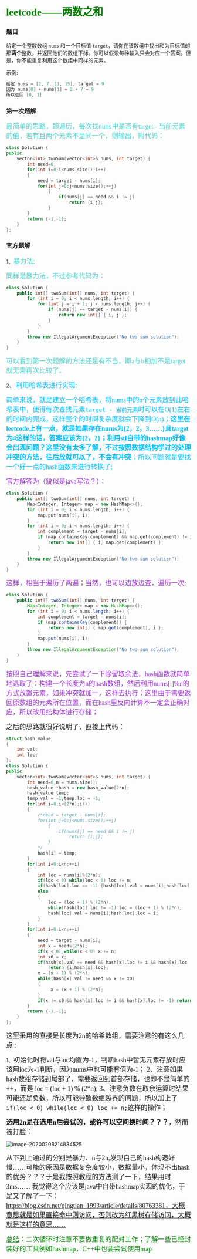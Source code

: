 # <font color=green face="楷体">			leetcode——两数之和</font>

### <font face="楷体">题目</font>

<font face="楷体">给定一个整数数组 `nums` 和一个目标值 `target`，请你在该数组中找出和为目标值的那**两个**整数，并返回他们的数组下标。你可以假设每种输入只会对应一个答案。但是，你不能重复利用这个数组中同样的元素。</font>

示例:

```c++
给定 nums = [2, 7, 11, 15], target = 9
因为 nums[0] + nums[1] = 2 + 7 = 9
所以返回 [0, 1]
```





### <font face="楷体">第一次题解</font>

<font size=4 color=#48d1cc  face="楷体">最简单的思路，即遍历，每次找`nums`中是否有target - 当前元素的值，若有且两个元素不是同一个，则输出，附代码：</font>

```c++
class Solution {
public:
    vector<int> twoSum(vector<int>& nums, int target) {
        int need=0;
        for(int i=0;i<nums.size();i++)
        {
            need = target - nums[i];
            for(int j=0;j<nums.size();++j)
                {
                    if(nums[j] == need && i != j)
                        return {i,j};
                }
        }
        return {-1,-1};
    }
};
```





### <font face="楷体">官方题解</font>

1、<font size=4 color=#48d1cc  face="楷体">暴力法:</font>

<font size=4 color=#48d1cc  face="楷体">	同样是暴力法，不过参考代码为：</font>

```c++
class Solution {
    public int[] twoSum(int[] nums, int target) {
        for (int i = 0; i < nums.length; i++) {
            for (int j = i + 1; j < nums.length; j++) {
                if (nums[j] == target - nums[i]) {
                    return new int[] { i, j };
                }
            }
        }
        throw new IllegalArgumentException("No two sum solution");
    }
}

```

​	<font size=4 color=#48d1cc  face="楷体">可以看到第一次题解的方法还是有不当，即a与b相加不是target就无需再次比较了。</font>

2、 <font size=4 color=#00bfff  face="楷体">利用哈希表进行实现:</font>

<font size=4 color=#00bfff  face="楷体">简单来说，就是建立一个哈希表，将nums中的n个元素放到此哈希表中，使得每次查找元素`target - 当前元素`时可以在O(1)左右的时间内完成，这样整个的时间复杂度就会下降到O(n)；**这里在leetcode上有一点，就是如果存在nums为{2，2，3……}且target为4这样的话，答案应该为{2，2}；利用stl自带的hashmap好像会出现问题？这里没有太多了解，不过按照数据结构学过的处理冲突的方法，往后放就可以了，不会有冲突**；所以问题就是要找一个好一点的hash函数来进行转换了;</font>

<font size=4 color=#9932cc face="楷体">官方解答为（貌似是java写法？）：</font>

```c++
class Solution {
    public int[] twoSum(int[] nums, int target) {
        Map<Integer, Integer> map = new HashMap<>();
        for (int i = 0; i < nums.length; i++) {
            map.put(nums[i], i);
        }
        for (int i = 0; i < nums.length; i++) {
            int complement = target - nums[i];
            if (map.containsKey(complement) && map.get(complement) != i) {
                return new int[] { i, map.get(complement) };
            }
        }
        throw new IllegalArgumentException("No two sum solution");
    }
}
```

<font size=4 color=#9932cc face="楷体">	这样，相当于遍历了两遍；当然，也可以边放边查，遍历一次:</font>

```java
class Solution {
    public int[] twoSum(int[] nums, int target) {
        Map<Integer, Integer> map = new HashMap<>();
        for (int i = 0; i < nums.length; i++) {
            int complement = target - nums[i];
            if (map.containsKey(complement)) {
                return new int[] { map.get(complement), i };
            }
            map.put(nums[i], i);
        }
        throw new IllegalArgumentException("No two sum solution");
    }
}
```

<font size=4 color=#9932cc face="楷体">	按照自己理解来说，先尝试了一下除留取余法，hash函数就简单地选取了：构建一个长度为n的hash数组，然后利用nums[i]%n的方式放置元素，如果冲突就加一，这样去执行；这里由于需要返回原数组的元素所在位置，而在hash里反向计算不一定会正确对应，所以改用结构体进行存储；</font>

<font size=4  face="楷体">	之后的思路就很好说明了，直接上代码：</font>

```c++
struct hash_value
{
    int val;
    int loc;
};
class Solution {
public:
    vector<int> twoSum(vector<int>& nums, int target) {
        int need=0,n = nums.size();
        hash_value *hash = new hash_value[2*n];
        hash_value temp;
        temp.val = -1;temp.loc = -1;
        for(int i=0;i<(2*n);i++)
        {
            /*need = target - nums[i];
            for(int j=0;j<nums.size();++j)
                {
                    if(nums[j] == need && i != j)
                        return {i,j};
                }
            */
            hash[i] = temp;
        }
        for(int i=0;i<n;++i)
        {
            int loc = nums[i]%(2*n);
            if(loc < 0) while(loc < 0) loc += n;
            if(hash[loc].loc == -1) {hash[loc].val = nums[i];hash[loc].loc = i;}
            else 
            {
                loc = (loc + 1) % (2*n);
                while(hash[loc].loc != -1) loc = (loc + 1) % (2*n);
                hash[loc].val = nums[i];hash[loc].loc = i;
            }
        }
        for(int i=0;i<n;++i)
        {
            need = target - nums[i];
            int x = need%(2*n);
            if(x < 0) while(x < 0) x += n;
            int x0 = x;
            if(hash[x].val == need && hash[x].loc != i && hash[x].loc != -1)
                return {i,hash[x].loc};
            x = (x + 1) % (2*n);
            while(hash[x].val != need && x != x0) 
            {
                 x = (x + 1) % (2*n);
            }
            if(x != x0 && hash[x].loc != i && hash[x].loc != -1) return {i,hash[x].loc}; 
        }
        return {-1,-1};
    }
};
```

<font size=4 face="楷体">这里采用的直接是长度为2n的哈希数组，需要注意的有这么几点</font>：

1、<font size=4 face="楷体">初始化时将val与loc均置为-1，判断hash中暂无元素存放时应该用loc为-1判断，因为nums中也可能有值为-1；
2、注意如果hash数组存储到尾部了，需要返回到首部存储，也即不是简单的++，而是 loc = (loc + 1) % (2*n);
3、注意负数在取余运算时结果可能还是负数，所以可能导致数组越界的问题，所以加上了`if(loc < 0) while(loc < 0) loc += n;`这样的操作；</font>

<font face="楷体" size=4>**选用2n是在选用n后尝试的，或许可以空间换时间？？？**，然而被打脸：</font>

![image-20200208214834525](C:\Users\njuwhl2019hp\AppData\Roaming\Typora\typora-user-images\image-20200208214834525.png)

<font size=4 face="楷体">从下到上通过的分别是暴力、n与2n,发现自己的hash构造好慢……可能的原因是数据复杂度较小，数据量小，体现不出hash的优势？？？于是我按照教程的方法测了一下，结果用时3ms……
	我觉得这个应该是java中自带hashmap实现的优化，于是又了解了一下：https://blog.csdn.net/qingtian_1993/article/details/80763381，大概意思就是如果直接命中则访问，否则改为红黑树存储访问，大概就是这样的意思……</font>

<font size=4 color=green face="楷体"><u>总结</u>：二次循环时注意不要做重复的配对工作；了解一些已经封装好的工具例如hashmap，C++中也要尝试使用map</font>

